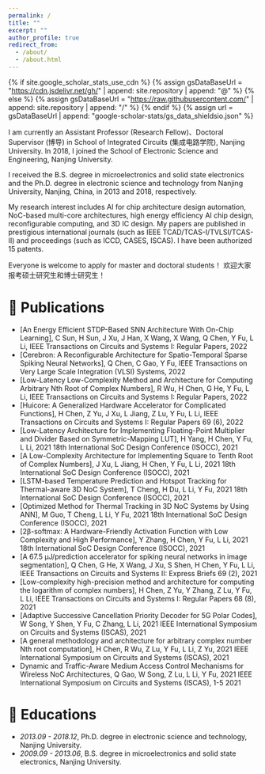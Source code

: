 ```yaml
---
permalink: /
title: ""
excerpt: ""
author_profile: true
redirect_from: 
  - /about/
  - /about.html
---
```


{% if site.google_scholar_stats_use_cdn %}
{% assign gsDataBaseUrl = "https://cdn.jsdelivr.net/gh/" | append: site.repository | append: "@" %}
{% else %}
{% assign gsDataBaseUrl = "https://raw.githubusercontent.com/" | append: site.repository | append: "/" %}
{% endif %}
{% assign url = gsDataBaseUrl | append: "google-scholar-stats/gs_data_shieldsio.json" %}

<span class='anchor' id='about-me'></span>

I am currently an Assistant Professor (Research Fellow)、Doctoral Supervisor (博导) in School of Integrated Circuits (集成电路学院), Nanjing University. In 2018, I joined the School of Electronic Science and Engineering, Nanjing University.

I received the B.S. degree in microelectronics and solid state electronics and the Ph.D. degree in electronic science and technology from Nanjing University, Nanjing, China, in 2013 and 2018, respectively.

My research interest includes AI for chip architecture design automation, NoC-based multi-core architectures, high energy efficiency AI chip design, reconfigurable computing, and 3D IC design. My papers are published in prestigious international journals (such as IEEE TCAD/TCAS-I/TVLSI/TCAS-II) and proceedings (such as ICCD, CASES, ISCAS). I have been authorized 15 patents.

Everyone is welcome to apply for master and doctoral students！ 欢迎大家报考硕士研究生和博士研究生！

<!--# 🔥 News
- *2022.02*: &nbsp;🎉🎉 Lorem ipsum dolor sit amet, consectetur adipiscing elit. Vivamus ornare aliquet ipsum, ac tempus justo dapibus sit amet. 
- *2022.02*: &nbsp;🎉🎉 Lorem ipsum dolor sit amet, consectetur adipiscing elit. Vivamus ornare aliquet ipsum, ac tempus justo dapibus sit amet. -->

# 📝 Publications 

<!--<div class='paper-box'><div class='paper-box-image'><div><div class="badge">CVPR 2016</div><img src='images/500x300.png' alt="sym" width="100%"></div></div>
<div class='paper-box-text' markdown="1">

[Deep Residual Learning for Image Recognition](https://openaccess.thecvf.com/content_cvpr_2016/papers/He_Deep_Residual_Learning_CVPR_2016_paper.pdf)

**Kaiming He**, Xiangyu Zhang, Shaoqing Ren, Jian Sun

[**Project**](https://scholar.google.com/citations?view_op=view_citation&hl=zh-CN&user=DhtAFkwAAAAJ&citation_for_view=DhtAFkwAAAAJ:ALROH1vI_8AC) <strong><span class='show_paper_citations' data='DhtAFkwAAAAJ:ALROH1vI_8AC'></span></strong>
- Lorem ipsum dolor sit amet, consectetur adipiscing elit. Vivamus ornare aliquet ipsum, ac tempus justo dapibus sit amet. 
</div>
</div>

- [Lorem ipsum dolor sit amet, consectetur adipiscing elit. Vivamus ornare aliquet ipsum, ac tempus justo dapibus sit amet](https://github.com), A, B, C, **CVPR 2020**-->
- [An Energy Efficient STDP-Based SNN Architecture With On-Chip Learning], C Sun, H Sun, J Xu, J Han, X Wang, X Wang, Q Chen, Y Fu, L Li, IEEE Transactions on Circuits and Systems I: Regular Papers, 2022
- [Cerebron: A Reconfigurable Architecture for Spatio-Temporal Sparse Spiking Neural Networks], Q Chen, C Gao, Y Fu, IEEE Transactions on Very Large Scale Integration (VLSI) Systems, 2022
- [Low-Latency Low-Complexity Method and Architecture for Computing Arbitrary Nth Root of Complex Numbers], R Wu, H Chen, G He, Y Fu, L Li, IEEE Transactions on Circuits and Systems I: Regular Papers, 2022
- [Huicore: A Generalized Hardware Accelerator for Complicated Functions], H Chen, Z Yu, J Xu, L Jiang, Z Lu, Y Fu, L Li, IEEE Transactions on Circuits and Systems I: Regular Papers 69 (6),	2022
- [Low-Latency Architecture for Implementing Floating-Point Multiplier and Divider Based on Symmetric-Mapping LUT], H Yang, H Chen, Y Fu, L Li, 2021 18th International SoC Design Conference (ISOCC), 2021
- [A Low-Complexity Architecture for Implementing Square to Tenth Root of Complex Numbers], J Xu, L Jiang, H Chen, Y Fu, L Li, 2021 18th International SoC Design Conference (ISOCC),	2021
- [LSTM-based Temperature Prediction and Hotspot Tracking for Thermal-aware 3D NoC System], T Cheng, H Du, L Li, Y Fu, 2021 18th International SoC Design Conference (ISOCC), 2021
- [Optimized Method for Thermal Tracking in 3D NoC Systems by Using ANN], M Guo, T Cheng, L Li, Y Fu, 2021 18th International SoC Design Conference (ISOCC), 2021
- [2β-softmax: A Hardware-Friendly Activation Function with Low Complexity and High Performance], Y Zhang, H Chen, Y Fu, L Li, 2021 18th International SoC Design Conference (ISOCC), 2021
- [A 67.5 μJ/prediction accelerator for spiking neural networks in image segmentation], Q Chen, G He, X Wang, J Xu, S Shen, H Chen, Y Fu, L Li, IEEE Transactions on Circuits and Systems II: Express Briefs 69 (2), 2021
- [Low-complexity high-precision method and architecture for computing the logarithm of complex numbers], H Chen, Z Yu, Y Zhang, Z Lu, Y Fu, L Li, IEEE Transactions on Circuits and Systems I: Regular Papers 68 (8), 2021
- [Adaptive Successive Cancellation Priority Decoder for 5G Polar Codes], W Song, Y Shen, Y Fu, C Zhang, L Li, 2021 IEEE International Symposium on Circuits and Systems (ISCAS), 2021
- [A general methodology and architecture for arbitrary complex number Nth root computation], H Chen, R Wu, Z Lu, Y Fu, L Li, Z Yu, 2021 IEEE International Symposium on Circuits and Systems (ISCAS), 2021
- Dynamic and Traffic-Aware Medium Access Control Mechanisms for Wireless NoC Architectures, Q Gao, W Song, Z Lu, L Li, Y Fu, 2021 IEEE International Symposium on Circuits and Systems (ISCAS), 1-5		2021
<!--Symmetric-Mapping LUT-Based Method and Architecture for Computing XY-Like Functions
H Chen, H Yang, W Song, Z Lu, Y Fu, L Li, Z Yu
IEEE Transactions on Circuits and Systems I: Regular Papers 68 (3), 1231-1244	8	2021
Optimizing Vertical Link Placement and Congestion Aware Dynamic Elevator Assignment for Partially Connected 3D-NoCs
Y Fu, C Zhang, W Song, Q Chen, H Chen, M Zhou, L Li
IEEE Transactions on Computer-Aided Design of Integrated Circuits and …		2020
Hardware implementation of random forest algorithm based on classification and regression tree
Z Teng, L Chu, K Chen, G He, Y Fu, L Li
2020 IEEE International Conference on Information Technology, Big Data and …	1	2020
An Efficient Hardware Architecture with Adjustable Precision and Extensible Range to Implement Sigmoid and Tanh Functions
H Chen, L Jiang, H Yang, Z Lu, Y Fu, L Li, Z Yu
Electronics 9 (10), 1739	3	2020
A CORDIC-based architecture with adjustable precision and flexible scalability to implement sigmoid and tanh functions
H Chen, L Jiang, Y Luo, Z Lu, Y Fu, L Li, Z Yu
2020 IEEE International Symposium on Circuits and Systems (ISCAS), 1-5	3	2020
An efficient software list sphere decoder for polar codes
H Zhou, Y Fu, Z Zhang, WJ Gross, X You, C Zhang
Journal of Signal Processing Systems 92 (5), 517-528	3	2020
An efficient accelerator for multiple convolutions from the sparsity perspective
Q Chen, Y Huang, R Sun, W Song, Z Lu, Y Fu, L Li
IEEE Transactions on Very Large Scale Integration (VLSI) Systems 28 (6 …	7	2020
Hyperbolic CORDIC-based architecture for computing logarithm and its implementation
H Chen, K Cheng, Z Lu, Y Fu, L Li
IEEE Transactions on Circuits and Systems II: Express Briefs 67 (11), 2652-2656	4	2020
ANN based adaptive successive cancellation list decoder for polar codes
W Song, Y Fu, Q Chen, L Li, C Zhang
2019 IEEE 13th International Conference on ASIC (ASICON), 1-4	2	2019
Congestion-aware dynamic elevator assignment for partially connected 3D-NoCs
Y Fu, Q Chen, G He, K Chen, Z Lu, C Zhang, L Li
2019 IEEE International Symposium on Circuits and Systems (ISCAS), 1-5	7	2019
Smilodon: An efficient accelerator for low bit-width CNNs with task partitioning
Q Chen, Y Fu, K Cheng, W Song, Z Lu, L Li, C Zhang
2019 IEEE International Symposium on Circuits and Systems (ISCAS), 1-5	3	2019
Joint detection and decoding of polar-coded OFDM-IDMA systems
X Deng, J Sha, X Zhou, Y Fu, Z Zhang, X You, C Zhang
IEEE Transactions on Circuits and Systems I: Regular Papers 66 (10), 4005-4017	9	2019
An efficient hardware accelerator for the MUSIC algorithm
H Chen, K Chen, K Cheng, Q Chen, Y Fu, L Li
Electronics 8 (5), 511	7	2019
An Efficient Streaming Accelerator for Low Bit-Width Convolutional Neural Networks
Q Chen, Y Fu, W Song, K Cheng, Z Lu, C Zhang, L Li
Electronics 8 (4), 371	5	2019
Thermal sensor placement and thermal reconstruction under Gaussian and non-Gaussian sensor noises for 3-D NoC
Y Fu, L Li, H Pan, K Wang, F Feng, Q Chen, C Zhang
IEEE Transactions on Computer-Aided Design of Integrated Circuits and …	5	2018
Design and application space exploration of a domain-specific accelerator system
F Feng, L Li, K Wang, Y Fu, G He, H Pan
Electronics 7 (4), 45	3	2018
Kalman predictor-based proactive dynamic thermal management for 3-D NoC systems with noisy thermal sensors
Y Fu, L Li, K Wang, C Zhang
IEEE Transactions on Computer-Aided Design of Integrated Circuits and …	18	2017
Optimized sorting network for successive cancellation list decoding of polar codes
K Wang, L Li, F Han, F Feng, J Lin, Y Fu, J Sha
IEICE Electronics Express, 14.20170735	4	2017
Accurate runtime thermal prediction scheme for 3D NoC systems with noisy thermal sensors
Y Fu, L Li, H Pan, K Wang, F Han, J Lin
2016 IEEE International Symposium on Circuits and Systems (ISCAS), 1198-1201	3	2016
Lateral asynchronous and vertical synchronous 3D Network on Chip with double pumped vertical links
Y Fu, L Li, Y Zhang, H Pan, F Han, K Wang
2015 IEEE 11th International Conference on ASIC (ASICON), 1-4		2015
Exploring stacked main memory architecture for 3D GPGPUs
Y Zhang, L Li, A Jantsch, Z Lu, M Gao, Y Fu, H Pan
2015 IEEE 11th International Conference on ASIC (ASICON), 1-4	1	2015
Performance and network power evaluation of tightly mixed SRAM NUCA for 3D multi-core network on chips
Y Zhang, L Li, Z Lu, A Jantsch, Y Fu, M Gao
2014 IEEE International Symposium on Circuits and Systems (ISCAS), 1961-1964
-->
<!--# 🎖 Honors and Awards
- *2021.10* Lorem ipsum dolor sit amet, consectetur adipiscing elit. Vivamus ornare aliquet ipsum, ac tempus justo dapibus sit amet. 
- *2021.09* Lorem ipsum dolor sit amet, consectetur adipiscing elit. Vivamus ornare aliquet ipsum, ac tempus justo dapibus sit amet. -->

# 📖 Educations
- *2013.09 - 2018.12*, Ph.D. degree in electronic science and technology, Nanjing University. 
- *2009.09 - 2013.06*, B.S. degree in microelectronics and solid state electronics, Nanjing University.

<!--# 💬 Invited Talks
- *2021.06*, Lorem ipsum dolor sit amet, consectetur adipiscing elit. Vivamus ornare aliquet ipsum, ac tempus justo dapibus sit amet. 
- *2021.03*, Lorem ipsum dolor sit amet, consectetur adipiscing elit. Vivamus ornare aliquet ipsum, ac tempus justo dapibus sit amet.  \| [\[video\]](https://github.com/)-->
